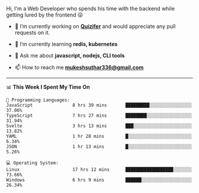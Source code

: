 Hi, I'm a Web Developer who spends his time with the backend while getting lured by the frontend 😜

- 🔭 I’m currently working on **[Quizifer](https://github.com/SutharMukesh/Quizifer/)** and would appreciate any pull requests on it.

- 🌱 I’m currently learning **redis, kubernetes**

- 💬 Ask me about **javascript, nodejs, CLI tools**

- 📫 How to reach me **mukeshsuthar336@gmail.com**

---
<!--START_SECTION:waka-->
📊 **This Week I Spent My Time On** 

```text
💬 Programming Languages: 
JavaScript               8 hrs 39 mins       █████████░░░░░░░░░░░░░░░░   37.06% 
TypeScript               7 hrs 27 mins       ████████░░░░░░░░░░░░░░░░░   31.94% 
Svelte                   3 hrs 13 mins       ███░░░░░░░░░░░░░░░░░░░░░░   13.82% 
YAML                     1 hr 28 mins        █░░░░░░░░░░░░░░░░░░░░░░░░   6.34% 
JSON                     1 hr 13 mins        █░░░░░░░░░░░░░░░░░░░░░░░░   5.26%

💻 Operating System: 
Linux                    17 hrs 12 mins      ██████████████████░░░░░░░   73.66% 
Windows                  6 hrs 9 mins        ██████░░░░░░░░░░░░░░░░░░░   26.34%

```


<!--END_SECTION:waka-->
